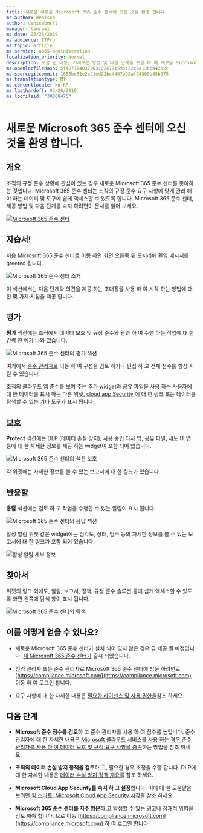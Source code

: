```yaml
---
title: 새로운 새로운 Microsoft 365 준수 센터에 오신 것을 환영 합니다.
ms.author: deniseb
author: denisebmsft
manager: laurawi
ms.date: 03/26/2019
ms.audience: ITPro
ms.topic: article
ms.service: o365-administration
localization_priority: Normal
description: 포함 된 내용, 가져오는 방법 및 다음 단계를 포함 하 여 새로운 Microsoft 365 준수 센터에 대해 알아봅니다.
ms.openlocfilehash: 5f407174037963102e771595122c6a13bba42b2c
ms.sourcegitcommit: 1658be51e2c21ed23bc4467a98af74300a45b975
ms.translationtype: MT
ms.contentlocale: ko-KR
ms.lasthandoff: 03/26/2019
ms.locfileid: "30868475"
---
```

# <a name="welcome-to-your-all-new-microsoft-365-compliance-center"></a>새로운 Microsoft 365 준수 센터에 오신 것을 환영 합니다.

## <a name="overview"></a>개요

조직의 규정 준수 상황에 관심이 있는 경우 새로운 Microsoft 365 준수 센터를 좋아하는 것입니다. Microsoft 365 준수 센터는 조직의 규정 준수 요구 사항에 맞게 관리 해야 하는 데이터 및 도구에 쉽게 액세스할 수 있도록 합니다. Microsoft 365 준수 센터, 제공 방법 및 다음 단계를 숙지 하려면이 문서를 읽어 보세요.

[![Microsoft 365 준수 센터](media/m365-compliance-center.png)](https://compliance.microsoft.com)

## <a name="welcome"></a>자습서!

처음 Microsoft 365 준수 센터로 이동 하면 화면 오른쪽 위 모서리에 환영 메시지를 greeted 됩니다.

![Microsoft 365 준수 센터 소개](media/m365-compliancecenter-welcomesteps.png)

이 섹션에서는 다음 단계와 의견을 제공 하는 초대장을 사용 하 여 시작 하는 방법에 대 한 몇 가지 지침을 제공 합니다.

## <a name="assess"></a>평가

**평가** 섹션에는 조직에서 데이터 보호 및 규정 준수와 관련 하 여 수행 하는 작업에 대 한 간략 한 예가 나와 있습니다.

![Microsoft 365 준수 센터의 평가 섹션](media/m365-compliance-center-assess.png)

여기에서 [준수 관리자로](meet-data-protection-and-regulatory-reqs-using-microsoft-cloud.md) 이동 하 여 구성을 검토 하거나 편집 하 고 전체 점수를 향상 시킬 수 있습니다.

조직의 클라우드 앱 준수를 보여 주는 추가 widget과 공유 파일을 사용 하는 사용자에 대 한 데이터를 표시 하는 다른 위젯, [cloud app Security](https://docs.microsoft.com/cloud-app-security/) 에 대 한 링크 또는 데이터를 탐색할 수 있는 기타 도구가 표시 됩니다.

## <a name="protect"></a>보호

**Protect** 섹션에는 DLP (데이터 손실 방지), 사용 중인 타사 앱, 공유 파일, 섀도 IT 앱 등에 대 한 자세한 정보를 제공 하는 widget이 포함 되어 있습니다. 

![Microsoft 365 준수 센터의 섹션 보호](media/m365-compliance-center-protect.png)

각 위젯에는 자세한 정보를 볼 수 있는 보고서에 대 한 링크가 있습니다.

## <a name="respond"></a>반응할

**응답** 섹션에는 검토 하 고 작업을 수행할 수 있는 알림이 표시 됩니다.

![Microsoft 365 준수 센터의 응답 섹션](media/m365-compliance-center-respond.png)

활성 알림 위젯 같은 widget에는 심각도, 상태, 범주 등의 자세한 정보를 볼 수 있는 보고서에 대 한 링크가 포함 되어 있습니다.

![활성 알림 세부 정보](media/m365-compliance-center-alerts-details.png) 

## <a name="navigate"></a>찾아서

위젯의 링크 외에도, 알림, 보고서, 정책, 규정 준수 솔루션 등에 쉽게 액세스할 수 있도록 화면 왼쪽에 탐색 창이 표시 됩니다. 

![Microsoft 365 준수 센터의 탐색](media/m365-compliance-center-leftnav.png)

## <a name="how-do-i-get-this"></a>이를 어떻게 얻을 수 있나요?

- 새로운 Microsoft 365 준수 센터가 설치 되어 있지 않은 경우 곧 제공 될 예정입니다. [새 Microsoft 365 준수 센터가](microsoft-security-and-compliance.md#microsoft-365-compliance-center) 출시 되었습니다.

- 전역 관리자 또는 준수 관리자로 Microsoft 365 준수 센터에 방문 하려면로 [https://compliance.microsoft.com](https://compliance.microsoft.com) 이동 하 여 로그인 합니다. 

- 요구 사항에 대 한 자세한 내용은 [필요한 라이선스 및 사용 권한을](microsoft-security-and-compliance.md#required-licenses-and-permissions)참조 하세요.

## <a name="next-steps"></a>다음 단계

- **Microsoft 준수 점수를 검토**하 고 준수 관리자를 사용 하 여 점수를 높입니다. 준수 관리자에 대 한 자세한 내용은 [Microsoft 클라우드 서비스를 사용 하는 경우 준수 관리자를 사용 하 여 데이터 보호 및 규정 요구 사항을 충족](meet-data-protection-and-regulatory-reqs-using-microsoft-cloud.md)하는 방법을 참조 하세요.

- **조직의 데이터 손실 방지 정책을 검토**하 고, 필요한 경우 조정을 수행 합니다. DLP에 대 한 자세한 내용은 [데이터 손실 방지 정책 개요](data-loss-prevention-policies.md)를 참조 하세요. 

- **Microsoft Cloud App Security를 숙지 하 고 설정**합니다. 이에 대 한 도움말을 보려면 [퀵 스타트: Microsoft Cloud App Security 시작](https://docs.microsoft.com/cloud-app-security/getting-started-with-cloud-app-security)을 참조 하세요.  

- **Microsoft 365 준수 센터를 자주 방문**하 고 발생할 수 있는 경고나 잠재적 위험을 검토 해야 합니다. 으로 이동 [https://compliance.microsoft.com](https://compliance.microsoft.com) 하 여 로그인 합니다.